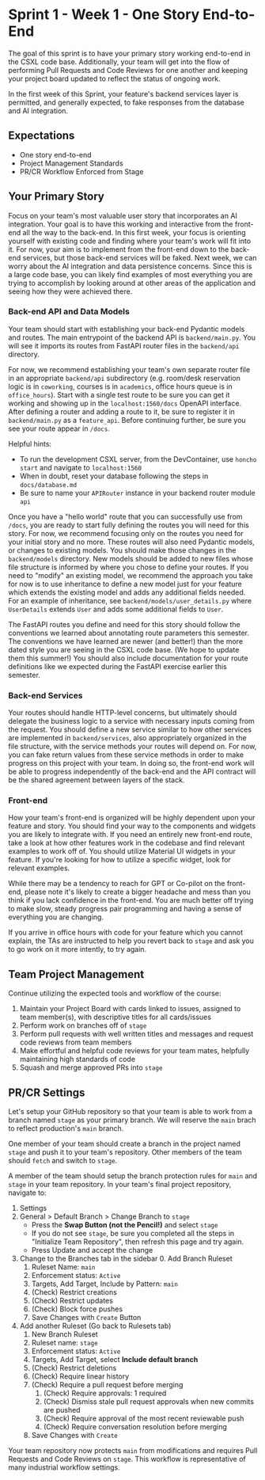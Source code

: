 # Sprint 1 - Week 1 - One Story End-to-End

The goal of this sprint is to have your primary story working end-to-end in the CSXL code base. Additionally, your team will get into the flow of performing Pull Requests and Code Reviews for one another and keeping your project board updated to reflect the status of ongoing work.

In the first week of this Sprint, your feature's backend services layer is permitted, and generally expected, to fake responses from the database and AI integration.

## Expectations

* One story end-to-end
* Project Management Standards
* PR/CR Workflow Enforced from Stage

## Your Primary Story

Focus on your team's most valuable user story that incorporates an AI integration. Your goal is to have this working and interactive from the front-end all the way to the back-end. In this first week, your focus is orienting yourself with existing code and finding where your team's work will fit into it. For now, your aim is to implement from the front-end down to the back-end services, but those back-end services will be faked. Next week, we can worry about the AI integration and data persistence concerns. Since this is a large code base, you can likely find examples of most everything you are trying to accomplish by looking around at other areas of the application and seeing how they were achieved there.

### Back-end API and Data Models

Your team should start with establishing your back-end Pydantic models and routes. The main entrypoint of the backend API is `backend/main.py`. You will see it imports its routes from FastAPI router files in the `backend/api` directory.

For now, we recommend establishing your team's own separate router file in an appropriate `backend/api` subdirectory (e.g. room/desk reservation logic is in `coworking`, courses is in `academics`, office hours queue is in `office_hours`). Start with a single test route to be sure you can get it working and showing up in the `localhost:1560/docs` OpenAPI interface. After defining a router and adding a route to it, be sure to register it in `backend/main.py` as a `feature_api`. Before continuing further, be sure you see your route appear in `/docs`.

Helpful hints:

* To run the development CSXL server, from the DevContainer, use `honcho start` and navigate to `localhost:1560`
* When in doubt, reset your database following the steps in `docs/database.md`
* Be sure to name your `APIRouter` instance in your backend router module `api`

Once you have a "hello world" route that you can successfully use from `/docs`, you are ready to start fully defining the routes you will need for this story. For now, we recommend focusing only on the routes you need for your initial story and no more. These routes will also need Pydantic models, or changes to existing models. You should make those changes in the `backend/models` directory. New models should be added to new files whose file structure is informed by where you chose to define your routes. If you need to "modify" an existing model, we recommend the approach you take for now is to use inheritance to define a new model just for your feature which extends the existing model and adds any additional fields needed. For an example of inheritance, see `backend/models/user_details.py` where `UserDetails` extends `User` and adds some additional fields to `User`.

The FastAPI routes you define and need for this story should follow the conventions we learned about annotating route parameters this semester. The conventions we have learned are newer (and better!) than the more dated style you are seeing in the CSXL code base. (We hope to update them this summer!) You should also include documentation for your route definitions like we expected during the FastAPI exercise earlier this semester.

### Back-end Services

Your routes should handle HTTP-level concerns, but ultimately should delegate the business logic to a service with necessary inputs coming from the request. You should define a new service similar to how other services are implemented in `backend/services`, also appropriately organized in the file structure, with the service methods your routes will depend on. For now, you can fake return values from these service methods in order to make progress on this project with your team. In doing so, the front-end work will be able to progress independently of the back-end and the API contract will be the shared agreement between layers of the stack.

### Front-end

How your team's front-end is organized will be highly dependent upon your feature and story. You should find your way to the components and widgets you are likely to integrate with. If you need an entirely new front-end route, take a look at how other features work in the codebase and find relevant examples to work off of. You should utilize Material UI widgets in your feature. If you're looking for how to utilize a specific widget, look for relevant examples.

While there may be a tendency to reach for GPT or Co-pilot on the front-end, please note it's likely to create a bigger headache and mess than you think if you lack confidence in the front-end. You are much better off trying to make slow, steady progress pair programming and having a sense of everything you are changing.

If you arrive in office hours with code for your feature which you cannot explain, the TAs are instructed to help you revert back to `stage` and ask you to go work on it more intently, to try again.

## Team Project Management

Continue utilizing the expected tools and workflow of the course:

1. Maintain your Project Board with cards linked to issues, assigned to team member(s), with descriptive titles for all cards/issues
2. Perform work on branches off of `stage`
3. Perform pull requests with well written titles and messages and request code reviews from team members
4. Make effortful and helpful code reviews for your team mates, helpfully maintaining high standards of code
5. Squash and merge approved PRs into `stage`

## PR/CR Settings

Let's setup your GitHub repository so that your team is able to work from a branch named `stage` as your primary branch. We will reserve the `main` brach to reflect production's `main` branch.

One member of your team should create a branch in the project named `stage` and push it to your team's repository. Other members of the team should `fetch` and switch to `stage`.

A member of the team should setup the branch protection rules for `main` and `stage` in your team repository. In your team's final project repository, navigate to:

1. Settings
2. General > Default Branch > Change Branch to `stage`
    * Press the **Swap Button (not the Pencil!)** and select `stage`
    * If you do not see `stage`, be sure you completed all the steps in "Initialize Team Repository", then refresh this page and try again.
    * Press Update and accept the change
3. Change to the Branches tab in the sidebar
    0. Add Branch Ruleset
    1. Ruleset Name: `main`
    2. Enforcement status: `Active`
    1. Targets, Add Target, Include by Pattern: `main`
    2. (Check) Restrict creations
    3. (Check) Restrict updates
    3. (Check) Block force pushes
    4. Save Changes with `Create` Button
4. Add another Ruleset (Go back to Rulesets tab)
    1. New Branch Ruleset
    1. Ruleset name: `stage`
    1. Enforcement status: `Active`
    1. Targets, Add Target, select **Include default branch**
    1. (Check) Restrict deletions
    4. (Check) Require linear history
    2. (Check) Require a pull request before merging
        1. (Check) Require approvals: 1 required
        2. (Check) Dismiss stale pull request approvals when new commits are pushed
        3. (Check) Require approval of the most recent reviewable push
        3. (Check) Require conversation resolution before merging
    6. Save Changes with `Create`

Your team repository now protects `main` from modifications and requires Pull Requests and Code Reviews on `stage`. This workflow is representative of many industrial workflow settings.